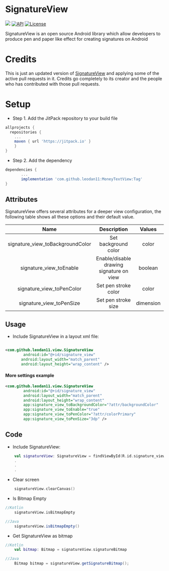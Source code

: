 # SignatureView

[![](https://jitpack.io/v/leodan11/SignatureView.svg)](https://jitpack.io/#leodan11/SignatureView)
[![API](https://img.shields.io/badge/API-21%2B-brightgreen.svg?style=flat)](https://android-arsenal.com/api?level=21)
[![License](https://img.shields.io/badge/License-Apache%202.0-blue.svg)](https://opensource.org/licenses/Apache-2.0)

SignatureView is an open source Android library which allow developers to produce pen and paper like effect for creating signatures on Android

# Credits

This is just an updated version of [SignatureView](https://github.com/zahid-ali-shah/SignatureView) and applying some of the active pull requests in it. 
Credits go completely to its creator and the people who has contributed with those pull requests.

# Setup

* Step 1. Add the JitPack repository to your build file

```gradle
allprojects {
  repositories {
    ...
    maven { url 'https://jitpack.io' }
    }
}
```

* Step 2. Add the dependency

```gradle
dependencies {
       ...
       implementation 'com.github.leodan11:MoneyTextView:Tag'
}
```

## Attributes

SignatureView offers several attributes for a deeper view configuration, the following table shows all these options and their default value.

|           Name          |                                                             Description                                                             |        Values        |   Default  |
|:-----------------------:|:-----------------------------------------------------------------------------------------------------------------------------------:|:--------------------:|:----------:|
| signature_view_toBackgroundColor                  | Set background color       | color               | Color.WHITE |
| signature_view_toEnable                  | Enable/disable drawing signature on view                                                                                                                  | boolean                | true          |
| signature_view_toPenColor            | Set pen stroke color                            | color                   | Color.BLACK       |
| signature_view_toPenSize           | Set pen stroke size                                          | dimension                | 3dp    |


## Usage

* Include SignatureView in a layout xml file:

~~~xml                                            

<com.github.leodan11.view.SignatureView
        android:id="@+id/signature_view"
       android:layout_width="match_parent"
       android:layout_height="wrap_content" />

~~~

#### More settings example

~~~xml
<com.github.leodan11.view.SignatureView
        android:id="@+id/signature_view"
        android:layout_width="match_parent"
        android:layout_height="wrap_content"
        app:signature_view_toBackgroundColor="?attr/backgroundColor"
        app:signature_view_toEnable="true"
        app:signature_view_toPenColor="?attr/colorPrimary"
        app:signature_view_toPenSize="3dp" />
~~~

## Code

* Include SignatureView:

```kotlin
    val signatureView: SignatureView = findViewById(R.id.signature_view);
    .
    .
    .
 ```


* Clear screen

```kotlin
    signatureView.clearCanvas()
```

* Is Bitmap Empty

```kotlin
//Kotlin
    signatureView.isBitmapEmpty
```

```java
//Java
    signatureView.isBitmapEmpty()
```

* Get SignatureView as bitmap

```kotlin
//Kotlin
    val bitmap: Bitmap = signatureView.signatureBitmap
```

```java
//Java
    Bitmap bitmap = signatureView.getSignatureBitmap();
```
